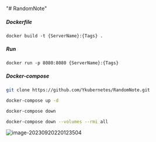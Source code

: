 "# RandomNote" 

##### Dockerfile

```
docker build -t {ServerName}:{Tags} .
```

##### Run

```
docker run -p 8080:8080 {ServerName}:{Tags}
```

##### Docker-compose

```bash
git clone https://github.com/Ykubernetes/RandomNote.git

docker-compose up -d

docker-compose down

docker-compose down --volumes --rmi all
```

![image-20230920220123504](D:\Markdown-Images\image-20230920220123504.png)
